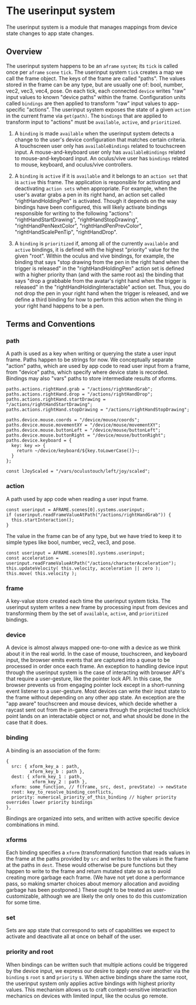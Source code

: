 
<a id="org6030eab"></a>

# The userinput system

The userinput system is a module that manages mappings from device state changes to app state changes. 


<a id="org2da9acd"></a>

## Overview

The userinput system happens to be an `aframe` `system`; its `tick` is called once per `aframe` `scene` `tick`. The userinput system `tick` creates a map we call the frame object. The keys of the frame are called "paths". The values stored in the frame can be any type, but are usually one of: bool, number, vec2, vec3, vec4, pose. On each tick, each connected `device` writes "raw" input values to known "device paths" within the frame. Configuration units called `bindings` are then applied to transform "raw" input values to app-specific "actions". The userinput system exposes the state of a given `action` in the current frame via `get(path)`. The `bindings` that are applied to transform input to "actions" must be `available`, `active`, and `prioritized`.

1.  A `binding` is made `available` when the userinput system detects a change to the user's device configuration that matches certain criteria. A touchscreen user only has `availableBindings` related to touchscreen input. A mouse-and-keyboard user only has `availableBindings` related to mouse-and-keyboard input. An oculus/vive user has `bindings` related to mouse, keyboard, and oculus/vive controllers.

2.  A `binding` is `active` if it is `available` and it belongs to an `action set` that is `active` this frame. The application is responsible for activating and deactivating `action sets` when appropriate. For example, when the user's avatar grabs a pen in its right hand, an action set called "rightHandHoldingPen" is activated. Though it depends on the way bindings have been configured, this will likely activate bindings responsible for writing to the following "actions": "rightHandStartDrawing", "rightHandStopDrawing", "rightHandPenNextColor", "rightHandPenPrevColor", "rightHandScalePenTip", "rightHandDrop".

3.  A `binding` is `prioritized` if, among all of the currently `available` and `active` bindings, it is defined with the highest "priority" value for the given "root". Within the oculus and vive bindings, for example, the binding that says "stop drawing from the pen in the right hand when the trigger is released" in the "rightHandHoldingPen" action set is defined with a higher priority than (and with the same root as) the binding that says "drop a grabbable from the avatar's right hand when the trigger is released" in the "rightHandHoldingInteractable" action set. Thus, you do not drop the pen in your right hand when the trigger is released, and we define a third binding for how to perform this action when the thing in your right hand happens to be a pen.


<a id="org4721ce9"></a>

## Terms and Conventions


<a id="orgd62cc68"></a>

### path

A path is used as a key when writing or querying the state a user input frame. Paths happen to be strings for now. We conceptually separate "action" paths, which are used by app code to read user input from a frame, from "device" paths, which specify where device state is recorded. Bindings may also "vars" paths to store intermediate results of xforms.

    paths.actions.rightHand.grab = "/actions/rightHandGrab";
    paths.actions.rightHand.drop = "/actions/rightHandDrop";
    paths.actions.rightHand.startDrawing = "/actions/rightHandStartDrawing";
    paths.actions.rightHand.stopDrawing = "/actions/rightHandStopDrawing";

    paths.device.mouse.coords = "/device/mouse/coords";
    paths.device.mouse.movementXY = "/device/mouse/movementXY";
    paths.device.mouse.buttonLeft = "/device/mouse/buttonLeft";
    paths.device.mouse.buttonRight = "/device/mouse/buttonRight";
    paths.device.keyboard = {
      key: key => {
        return ~/device/keyboard/${key.toLowerCase()}~;
      }
    };

    const lJoyScaled = "/vars/oculustouch/left/joy/scaled";


<a id="orgb8066a6"></a>

### action

A path used by app code when reading a user input frame.

    const userinput = AFRAME.scenes[0].systems.userinput;
    if (userinput.readFrameValueAtPath("/actions/rightHandGrab")) {
      this.startInteraction();
    }

The value in the frame can be of any type, but we have tried to keep it to simple types like bool, number, vec2, vec3, and pose.

    const userinput = AFRAME.scenes[0].systems.userinput;
    const acceleration = userinput.readFrameValueAtPath("/actions/characterAcceleration");
    this.updateVelocity( this.velocity, acceleration || zero );
    this.move( this.velocity );


<a id="org15eafde"></a>

### frame

A key-value store created each time the userinput system ticks. The userinput system writes a new frame by processing input from devices and transforming them by the set of `available`, `active`, and `prioritized` bindings.


<a id="orgea2f123"></a>

### device

A device is almost always mapped one-to-one with a device as we think about it in the real world. In the case of mouse, touchscreen, and keyboard input, the browser emits events that are captured into a queue to be processed in order once each frame. An exception to handling device input through the userinput system is the case of interacting with browser API's that require a user-gesture, like the pointer lock API. In this case, the browser prevents us from engaging pointer lock except in a short-running event listener to a user-gesture.
Most devices can write their input state to the frame without depending on any other app state. An exception are the "app aware" touchscreen and mouse devices, which decide whether a raycast sent out from the in-game camera through the projected touch/click point lands on an interactable object or not, and what should be done in the case that it does.


<a id="org47c9c20"></a>

### binding

A binding is an association of the form:

    {
      src: { xform_key_a : path,
             xform_key_b : path },
      dest: { xform_key_1 : path,
              xform_key_2 : path },
      xform: some_function, // f(frame, src, dest, prevState) -> newState
      root: key_to_resolve_binding_conflicts,
      priority: numerical_priority_of_this_binding // higher priority overrides lower priority bindings
    },

Bindings are organized into sets, and written with active specific device combinations in mind.


<a id="org876e7b0"></a>

### xforms

Each binding specifies a `xform` (transformation) function that reads values in the frame at the paths provided by `src` and writes to the values in the frame at the paths in `dest`. These would otherwise be pure functions but they happen to write to the frame and return mutated state so as to avoid creating more garbage each frame. (We have not yet done a performance pass, so making smarter choices about memory allocation and avoiding garbage has been postponed.)
These ought to be treated as user-customizable, although we are likely the only ones to do this customization for some time.


<a id="orgbe4669b"></a>

### set

Sets are app state that correspond to sets of capabilities we expect to activate and deactivate all at once on behalf of the user.


<a id="orgdd3c0c5"></a>

### priority and root

When bindings can be written such that multiple actions could be triggered by the device input, we express our desire to apply one over another via the `binding` s `root` s and `priority` s. When active bindings share the same root, the userinput system only applies active bindings with highest priority values. This mechanism allows us to craft context-sensitive interaction mechanics on devices with limited input, like the oculus go remote.

